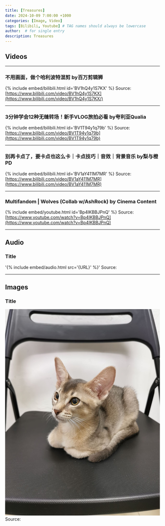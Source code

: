 ```yaml
---
title: [Treasures]
date: 2024-10-09 7:00:00 +1000
categories: [Image, Video]
tags: [Bilibili, Youtube] # TAG names should always be lowercase
author:  # for single entry
description: Treasures
---
```


## Videos

---
  ### 不用画面，做个哈利波特混剪 by百万剪辑狮
{% 
include embed/bilibili.html id='BV1hQ4y1S7KX' %}
   Source: [https://www.bilibili.com/video/BV1hQ4y1S7KX](https://www.bilibili.com/video/BV1hQ4y1S7KX/)

---
  ### 3分钟学会12种无缝转场！新手VLOG旅拍必看 by夸利亚Qualia
{% include embed/bilibili.html id='BV1T94y1q79b' %}
   Source: [https://www.bilibili.com/video/BV1T94y1q79b](https://www.bilibili.com/video/BV1T94y1q79b)

---
  ### 别再卡点了，要卡点也这么卡｜卡点技巧｜音效｜背景音乐 by梨与橙PD
{% include embed/bilibili.html id='BV1aY411M7MR' %}
   Source: [https://www.bilibili.com/video/BV1aY411M7MR](https://www.bilibili.com/video/BV1aY411M7MR)

---
  ### Multifandom | Wolves (Collab w/AshRock) by Cinema Content
{% include embed/youtube.html id='Bp4IKBBJPnQ' %}
   Source: [https://www.youtube.com/watch?v=Bp4IKBBJPnQ](https://www.youtube.com/watch?v=Bp4IKBBJPnQ)

---
## Audio
  ### Title
'{% include embed/audio.html src='{URL}' %}'
   Source: 

---
## Images
  ### Title
<div class="pswp-gallery" id="my-gallery">
  <a href="/assets/img/Dobby/IMG_5995.JPG">
    <img src="/assets/img/Dobby/IMG_5995.JPG" alt="item">
  </a>
</div>
  Source: 
